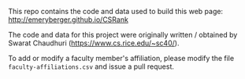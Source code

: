 This repo contains the code and data used to build this web page:
http://emeryberger.github.io/CSRank

The code and data for this project were originally written / obtained
by Swarat Chaudhuri (https://www.cs.rice.edu/~sc40/).

To add or modify a faculty member's affiliation, please modify the
file ```faculty-affiliations.csv``` and issue a pull request.
